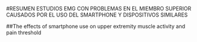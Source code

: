 #RESUMEN ESTUDIOS EMG CON PROBLEMAS EN EL MIEMBRO SUPERIOR CAUSADOS POR EL USO DEL SMARTPHONE Y DISPOSITIVOS SIMILARES


##The effects of smartphone use on upper extremity muscle activity and pain threshold

